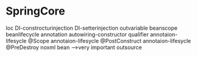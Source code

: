 # SpringCore
Ioc
DI-constrocturinjection
DI-setterinjection
outvariable
beanscope
beanlifecycle
annotation
autowiring-constructor
qualifier
annotaion-lifesycle @Scope
annotaion-lifesycle @PostConstruct
annotaion-lifesycle @PreDestroy
noxml
bean -->very important
outsource
